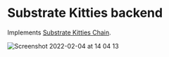 # Substrate Kitties backend

Implements [Substrate Kitties Chain](https://docs.substrate.io/tutorials/v3/kitties/pt1/).

![Screenshot 2022-02-04 at 14 04 13](https://user-images.githubusercontent.com/1788149/152526097-feaa00f2-fc95-46a1-b50b-3cf0822098ba.png)

